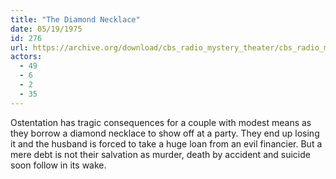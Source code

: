 ```yaml
---
title: "The Diamond Necklace"
date: 05/19/1975
id: 276
url: https://archive.org/download/cbs_radio_mystery_theater/cbs_radio_mystery_theater-0251-0300.zip/cbs_radio_mystery_theater-0251-0300%2Fcbsrmt_0276_the_diamond_necklace.mp3
actors:
  - 49
  - 6
  - 2
  - 35
---
```

Ostentation has tragic consequences for a couple with modest means as they borrow a diamond necklace to show off at a party. They end up losing it and the husband is forced to take a huge loan from an evil financier. But a mere debt is not their salvation as murder, death by accident and suicide soon follow in its wake.